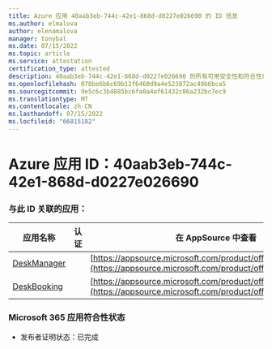 ```yaml
---
title: Azure 应用 40aab3eb-744c-42e1-868d-d0227e026690 的 ID 信息
ms.author: elmalova
author: elenamalova
manager: tonybal
ms.date: 07/15/2022
ms.topic: article
ms.service: attestation
certification_type: attested
description: 40aab3eb-744c-42e1-868d-d0227e026690 的所有可用安全性和符合性信息。
ms.openlocfilehash: 078be6b6c69b12f6460d9a4e523872ac49b6bca5
ms.sourcegitcommit: 9e5c6c3b4885bc6fa0a4af61432c86a232bc7ec9
ms.translationtype: MT
ms.contentlocale: zh-CN
ms.lasthandoff: 07/15/2022
ms.locfileid: "66815182"
---
```

# <a name="azure-app-id-40aab3eb-744c-42e1-868d-d0227e026690"></a>Azure 应用 ID：40aab3eb-744c-42e1-868d-d0227e026690


### <a name="apps-associated-with-this-id"></a>与此 ID 关联的应用：
| **应用名称** | **认证** | **在 AppSource 中查看** |
|--------------|---------------|-----------------------|
| [DeskManager](../forward/WA200003831.md) |  | [https://appsource.microsoft.com/product/office/WA200003831](https://appsource.microsoft.com/product/office/WA200003831) |
| [DeskBooking](../forward/WA200003866.md) |  | [https://appsource.microsoft.com/product/office/WA200003866](https://appsource.microsoft.com/product/office/WA200003866) |

### <a name="microsoft-365-app-compliance-status"></a>Microsoft 365 应用符合性状态
- 发布者证明状态：已完成

